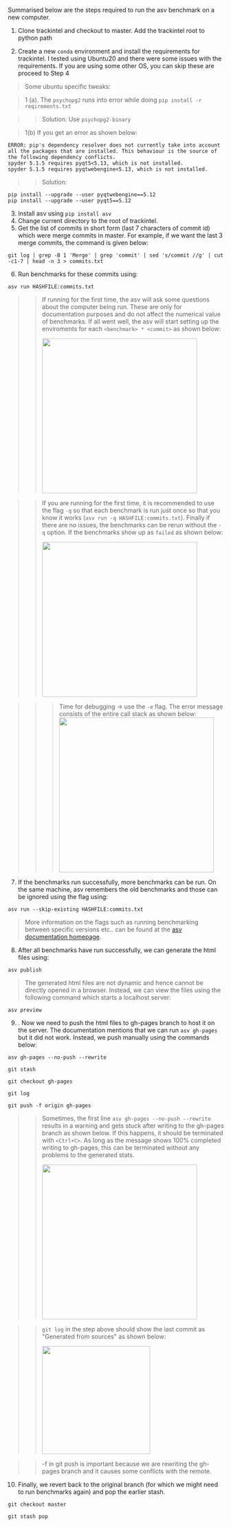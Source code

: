 Summarised below are the steps required to run the asv benchmark on a new computer.

1. Clone trackintel and checkout to master. Add the trackintel root to python path

2. Create a new `conda` environment and install the requirements for trackintel. I tested using Ubuntu20 and there were some issues with the requirements. If you are using some other OS, you can skip these are proceed to Step 4

> Some ubuntu specific tweaks:

>1 (a). The `psychopg2` runs into error while doing `pip install -r reqirements.txt`

>> Solution: Use `psychopg2-binary` 
    
> 1(b) If you get an error as shown below:
```
ERROR: pip's dependency resolver does not currently take into account all the packages that are installed. This behaviour is the source of the following dependency conflicts.
spyder 5.1.5 requires pyqt5<5.13, which is not installed.
spyder 5.1.5 requires pyqtwebengine<5.13, which is not installed.

```
>> Solution:
```
pip install --upgrade --user pyqtwebengine==5.12
pip install --upgrade --user pyqt5==5.12
```

3. Install asv using `pip install asv`
4. Change current directory to the root of trackintel. 
5. Get the list of commits in short form (last 7 characters of commit id) which were merge commits in master. For example, if we want the last 3 merge commits, the command is given below: 
```
git log | grep -B 1 'Merge' | grep 'commit' | sed 's/commit //g' | cut -c1-7 | head -n 3 > commits.txt
```
6. Run benchmarks for these commits using:
```
asv run HASHFILE:commits.txt
```
>> If running for the first time, the asv will ask some questions about the computer being run. These are only for documentation purposes and do not affect the numerical value of benchmarks. If all went well, the asv will start setting up the enviroments for each `<benchmark> * <commit>` as shown below:
>> 
>> <img src="https://i.imgur.com/r6pYhNB.png" width="360">
 
>> If you are running for the first time, it is recommended to use the flag `-q` so that each benchmark is run just once so that you know it works (`asv run -q HASHFILE:commits.txt`). Finally if there are no issues, the benchmarks can be rerun without the `-q` option. 
>> If the benchmarks show up as `failed` as shown below:
>> 
>> <img src="https://i.imgur.com/r3vIcgm.png" width="360">

>>> Time for debugging → use the `-e` flag. The error message consists of the entire call stack as shown below:
>>> <img src="https://i.imgur.com/clGNgCJ.png" width="360">


7. If the benchmarks run successfully, more benchmarks can be run. On the same machine, asv remembers the old benchmarks and those can be ignored using the flag using: 
``` 
asv run --skip-existing HASHFILE:commits.txt 
```
> More information on the flags such as running benchmarking between specific versions etc..  can be found at the [asv documentation homepage](https://asv.readthedocs.io/en/stable/commands.html).


8. After all benchmarks have run successfully, we can generate the html files using:
```
asv publish
``` 
> The generated html files are not dynamic and hence cannot be directly opened in a browser. Instead, we can view the files using the following command which starts a localhost server: 

```
asv preview
``` 

9. . Now we need to push the html files to gh-pages branch to host it on the server. The documentation mentions that we can run `asv gh-pages` but it did not work. Instead, we push manually using the commands below:
```
asv gh-pages --no-push --rewrite
```
```
git stash
```
```
git checkout gh-pages 
```
```
git log 
```    
```
git push -f origin gh-pages 
```
>> Sometimes, the first line `asv gh-pages --no-push --rewrite` results in a warning and gets stuck after writing to the gh-pages branch as  shown below. If this happens, it should be terminated with `<Ctrl+C>`. As long as the message shows 100% completed writing to gh-pages, this can be terminated without any problems to the generated stats. 
>> 
>> <img src="https://user-images.githubusercontent.com/9101260/182346530-3cfa83dc-6efe-45ba-91a8-3586369f14fe.png" width="360">



>>`git log` in the step above should show the last commit as "Generated from sources" as shown below: 
>>
>> <img src="https://i.imgur.com/YKZkgAJ.png" width="251">


>>-f in git push is important because we are rewriting the gh-pages branch and it causes some conflicts with the remote. 
 
 
 
10. Finally, we revert back to the original branch (for which we might need to run benchmarks again) and pop the earlier stash.
```
git checkout master
```
```
git stash pop
```

 
 
